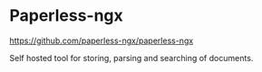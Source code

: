 # Paperless-ngx

https://github.com/paperless-ngx/paperless-ngx

Self hosted tool for storing, parsing and searching of documents.
